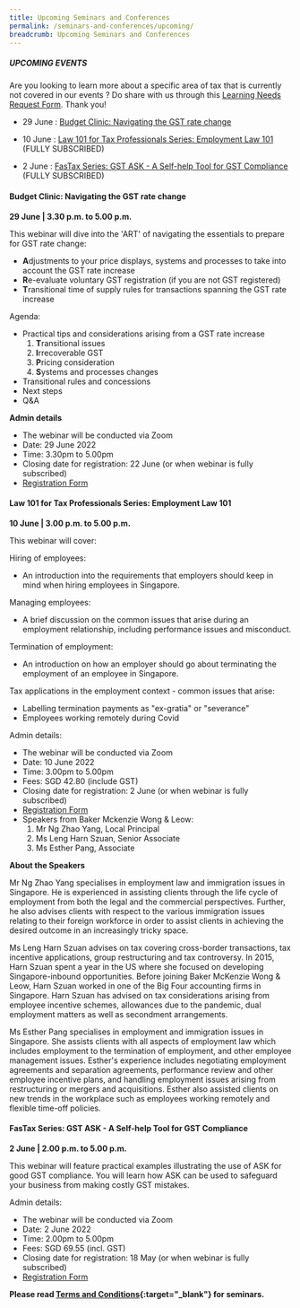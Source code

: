 ```yaml
---
title: Upcoming Seminars and Conferences
permalink: /seminars-and-conferences/upcoming/
breadcrumb: Upcoming Seminars and Conferences
---
```

##### **UPCOMING EVENTS**
Are you looking to learn more about a specific area of tax that is currently not covered in our events ? 
Do share with us through this [Learning Needs Request Form](https://form.gov.sg/5d2c51283703d80011e52615). Thank you!

* 29 June : [Budget Clinic: Navigating the GST rate change](/seminars-and-conferences/upcoming/#29Jun-ta-id)

* 10 June : [Law 101 for Tax Professionals Series: Employment Law 101](/seminars-and-conferences/upcoming/#10Jun-ta-id) (FULLY SUBSCRIBED)

* 2 June : [FasTax Series: GST ASK - A Self-help Tool for GST Compliance](/seminars-and-conferences/upcoming/#2Jun-ta-id)
(FULLY SUBSCRIBED)


<a id="29Jun-ta-id"></a>
#### **Budget Clinic: Navigating the GST rate change**
**29 June | 3.30 p.m. to 5.00 p.m.**

This webinar will dive into the 'ART' of navigating the essentials to prepare for GST rate change:

* **A**djustments to your price displays, systems and processes to take into account the GST rate increase
* **R**e-evaluate voluntary GST registration (if you are not GST registered)
* **T**ransitional time of supply rules for transactions spanning the GST rate increase

Agenda:
* Practical tips and considerations arising from a GST rate increase
  1. **T**ransitional issues
  2. **I**rrecoverable GST
  3. **P**ricing consideration
  4. **S**ystems and processes changes
* Transitional rules and concessions
* Next steps
* Q&A

**Admin details**
* The webinar will be conducted via Zoom
* Date: 29 June 2022
* Time: 3.30pm to 5.00pm
* Closing date for registration: 22 June (or when webinar is fully subscribed)
* [Registration Form](https://form.gov.sg/62982250204d74001320c462)


<a id="10Jun-ta-id"></a>
#### **Law 101 for Tax Professionals Series: Employment Law 101**
**10 June | 3.00 p.m. to 5.00 p.m.**

This webinar will cover:
 
Hiring of employees:
* An introduction into the requirements that employers should keep in mind when hiring employees in Singapore.
 
Managing employees:
* A brief discussion on the common issues that arise during an employment relationship, including performance issues and misconduct.
 
Termination of employment:
* An introduction on how an employer should go about terminating the employment of an employee in Singapore. 
 
Tax applications in the employment context - common issues that arise:
* Labelling termination payments as "ex-gratia" or "severance"
* Employees working remotely during Covid

Admin details:
* The webinar will be conducted via Zoom
* Date: 10 June 2022
* Time: 3.00pm to 5.00pm
* Fees: SGD 42.80 (include GST)
* Closing date for registration: 2 June (or when webinar is fully subscribed)
* [Registration Form](https://form.gov.sg/62834615c27fbc00121675dd)
* Speakers from Baker Mckenzie Wong & Leow:
	1. Mr Ng Zhao Yang, Local Principal
	2. Ms Leng Harn Szuan, Senior Associate
	3. Ms Esther Pang, Associate

**About the Speakers**

Mr Ng Zhao Yang specialises in employment law and immigration issues in Singapore. He is experienced in assisting clients through the life cycle of employment from both the legal and the commercial perspectives. Further, he also advises clients with respect to the various immigration issues relating to their foreign workforce in order to assist clients in achieving the desired outcome in an increasingly tricky space.

Ms Leng Harn Szuan advises on tax covering cross-border transactions, tax incentive applications, group restructuring and tax controversy. In 2015, Harn Szuan spent a year in the US where she focused on developing Singapore-inbound opportunities. Before joining Baker McKenzie Wong & Leow, Harn Szuan worked in one of the Big Four accounting firms in Singapore. Harn Szuan has advised on tax considerations arising from employee incentive schemes, allowances due to the pandemic, dual employment matters as well as secondment arrangements.

Ms Esther Pang specialises in employment and immigration issues in Singapore. She assists clients with all aspects of employment law which includes employment to the termination of employment, and other employee management issues. Esther's experience includes negotiating employment agreements and separation agreements, performance review and other employee incentive plans, and handling employment issues arising from restructuring or mergers and acquisitions. Esther also assisted clients on new trends in the workplace such as employees working remotely and flexible time-off policies.


<a id="2Jun-ta-id"></a>
#### **FasTax Series: GST ASK - A Self-help Tool for GST Compliance**
**2 June | 2.00 p.m. to 5.00 p.m.**

This webinar will feature practical examples illustrating the use of ASK for good GST compliance. You will learn how ASK can be used to safeguard your business from making costly GST mistakes.

Admin details:
* The webinar will be conducted via Zoom
* Date: 2 June 2022
* Time: 2.00pm to 5.00pm
* Fees: SGD 69.55 (incl. GST)
* Closing date for registration: 18 May (or when webinar is fully subscribed)
* [Registration Form](https://form.gov.sg/627c79952177ad0012018308)







**Please read [Terms and Conditions](https://production-iras-tax-academy.netlify.com/executive-tax-programmes/terms-and-conditions/){:target="_blank"} for seminars.**